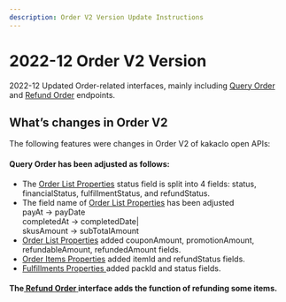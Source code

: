```yaml
---
description: Order V2 Version Update Instructions
---
```


# 2022-12 Order V2 Version

2022-12 Updated Order-related interfaces, mainly including [Query Order](../admin-api/order-1/order-list/) and [Refund Order](../admin-api/order-1/refund-order.md) endpoints.

## What’s changes in Order V2

The following features were changes in Order V2 of kakaclo open APIs:

#### Query Order has been adjusted as follows:

* The [Order List Properties](../admin-api/order-1/order-list/#response-parameter) status field is split into 4 fields: status, financialStatus, fulfillmentStatus, and refundStatus.
* The field name of [Order List Properties](../admin-api/order-1/order-list/#response-parameter) has been adjusted \
  payAt -> payDate\
  completedAt -> completedDate|\
  skusAmount -> subTotalAmount
* [Order List Properties](../admin-api/order-1/order-list/#response-parameter) added couponAmount, promotionAmount, refundableAmount, refundedAmount fields.
* [Order Items Properties](../admin-api/order-1/order-list/#response-parameter-2) added itemId and refundStatus fields.
* [Fulfillments Properties ](../admin-api/order-1/order-list/#response-parameter-1)added packId and status fields.

#### The[ Refund Order](../admin-api/order-1/refund-order.md)[ ](../admin-api/order-1/refund-order.md)interface adds the function of refunding some items.
